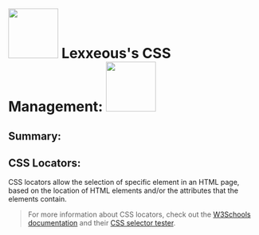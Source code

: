 <!-- CSS Management.md -->

# <img src="../.pics/Lexxeous/lexx_headshot_clear.png" width="100px"/> Lexxeous's CSS Management: <img src="../.pics/HTML & CSS/css_logo.png" width="100"/>

## Summary:


## CSS Locators:

CSS locators allow the selection of specific element in an HTML page, based on the location of HTML elements and/or the attributes that the elements contain.

> For more information about CSS locators, check out the [W3Schools documentation](https://www.w3schools.com/cssref/css_selectors.asp) and their [CSS selector tester](https://www.w3schools.com/cssref/trysel.asp).